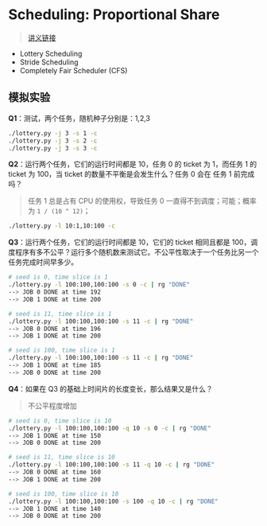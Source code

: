 # Scheduling: Proportional Share

> [讲义链接](https://pages.cs.wisc.edu/~remzi/OSTEP/cpu-sched-lottery.pdf)

- Lottery Scheduling
- Stride Scheduling
- Completely Fair Scheduler (CFS) 



## 模拟实验

**Q1**：测试，两个任务，随机种子分别是：1,2,3

```bash
./lottery.py -j 3 -s 1 -c
./lottery.py -j 3 -s 2 -c
./lottery.py -j 3 -s 3 -c
```



**Q2**：运行两个任务，它们的运行时间都是 10，任务 0 的 ticket 为 1，而任务 1 的 ticket 为 100，当 ticket 的数量不平衡是会发生什么？任务 0 会在 任务 1 前完成吗？

> 任务 1 总是占有 CPU 的使用权，导致任务 0 一直得不到调度；可能；概率为 `1 / (10 ^ 12)`；

```bash
./lottery.py -l 10:1,10:100 -c
```



**Q3**：运行两个任务，它们的运行时间都是 10，它们的 ticket 相同且都是 100，调度程序有多不公平？运行多个随机数来测试它。不公平性取决于一个任务比另一个任务完成时间早多少。

```bash
# seed is 0, time slice is 1
./lottery.py -l 100:100,100:100 -s 0 -c | rg "DONE"
--> JOB 0 DONE at time 192
--> JOB 1 DONE at time 200

# seed is 11, time slice is 1
./lottery.py -l 100:100,100:100 -s 11 -c | rg "DONE"
--> JOB 0 DONE at time 196
--> JOB 1 DONE at time 200

# seed is 100, time slice is 1
./lottery.py -l 100:100,100:100 -s 11 -c | rg "DONE"
--> JOB 1 DONE at time 185
--> JOB 0 DONE at time 200
```



**Q4**：如果在 Q3 的基础上时间片的长度变长，那么结果又是什么？

> 不公平程度增加

```bash
# seed is 0, time slice is 10
./lottery.py -l 100:100,100:100 -q 10 -s 0 -c | rg "DONE"
--> JOB 1 DONE at time 150
--> JOB 0 DONE at time 200

# seed is 11, time slice is 10
./lottery.py -l 100:100,100:100 -s 11 -q 10 -c | rg "DONE"
--> JOB 0 DONE at time 160
--> JOB 1 DONE at time 200

# seed is 100, time slice is 10
./lottery.py -l 100:100,100:100 -s 100 -q 10 -c | rg "DONE"
--> JOB 1 DONE at time 140
--> JOB 0 DONE at time 200
```